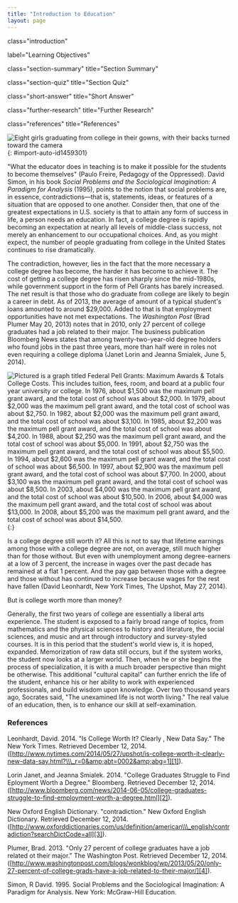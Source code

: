 ```yaml
---
title: "Introduction to Education"
layout: page
---
```



<cnx-pi data-type="cnx.flag.introduction"> class="introduction" </cnx-pi>

<cnx-pi data-type="chapter-toc">label="Learning Objectives"</cnx-pi>

<cnx-pi data-type="cnx.eoc">class="section-summary" title="Section Summary"</cnx-pi>

<cnx-pi data-type="cnx.eoc">class="section-quiz" title="Section Quiz"</cnx-pi>

<cnx-pi data-type="cnx.eoc">class="short-answer" title="Short Answer"</cnx-pi>

<cnx-pi data-type="cnx.eoc">class="further-research" title="Further Research"</cnx-pi>

<cnx-pi data-type="cnx.eoc">class="references" title="References"</cnx-pi>

 ![Eight girls graduating from college in their gowns, with their backs turned toward the camera](../resources/CNX_Soc2e_Figure_16_01_001.jpg "Students who do graduate from college are likely to begin a career in debt. (Photo courtesy of Kevin Dooley/flickr)"){: #import-auto-id1459301}

\"What the educator does in teaching is to make it possible for the students to become themselves\" (Paulo Freire, Pedagogy of the Oppressed). David Simon, in his book *Social Problems and the Sociological Imagination: A Paradigm for Analysis* (1995), points to the notion that social problems are, in essence, contradictions—that is, statements, ideas, or features of a situation that are opposed to one another. Consider then, that one of the greatest expectations in U.S. society is that to attain any form of success in life, a person needs an education. In fact, a college degree is rapidly becoming an expectation at nearly all levels of middle-class success, not merely an enhancement to our occupational choices. And, as you might expect, the number of people graduating from college in the United States continues to rise dramatically.

The contradiction, however, lies in the fact that the more necessary a college degree has become, the harder it has become to achieve it. The cost of getting a college degree has risen sharply since the mid-1980s, while government support in the form of Pell Grants has barely increased. The net result is that those who do graduate from college are likely to begin a career in debt. As of 2013, the average of amount of a typical student\'s loans amounted to around $29,000. Added to that is that employment opportunities have not met expectations. The *Washington Post* (Brad Plumer May 20, 2013) notes that in 2010, only 27 percent of college graduates had a job related to their major. The business publication Bloomberg News states that among twenty-two-year-old degree holders who found jobs in the past three years, more than half were in roles not even requiring a college diploma (Janet Lorin and Jeanna Smialek, June 5, 2014).

![Pictured is a graph titled Federal Pell Grants: Maximum Awards &amp; Totals College Costs. This includes tuition, fees, room, and board at a public four year university or college.  In 1976, about $1,500 was the maximum pell grant award, and the total cost of school was about $2,000. In 1979, about $2,000 was the maximum pell grant award, and the total cost of school was about $2,750. In 1982, about $2,000 was the maximum pell grant award, and the total cost of school was about $3,100. In 1985, about $2,200 was the maximum pell grant award, and the total cost of school was about $4,200. In 1988, about $2,250 was the maximum pell grant award, and the total cost of school was about $5,000. In 1991, about $2,750 was the maximum pell grant award, and the total cost of school was about $5,500. In 1994, about $2,600 was the maximum pell grant award, and the total cost of school was about $6,500. In 1997, about $2,900 was the maximum pell grant award, and the total cost of school was about $7,700. In 2000, about $3,100 was the maximum pell grant award, and the total cost of school was about $8,500. In 2003, about $4,000 was the maximum pell grant award, and the total cost of school was about $10,500. In 2006, about $4,000 was the maximum pell grant award, and the total cost of school was about $13,000. In 2008, about $5,200 was the maximum pell grant award, and the total cost of school was about $14,500.](../resources/CNX_Soc2e_Graph_16_01_002.jpg "As can be seen by the trend in the graph, while the Federal Pell Grant maximum has risen slightly between 1976 and 2008, it has not been able to keep pace with the total cost of college."){:}

Is a college degree still worth it? All this is not to say that lifetime earnings among those with a college degree are not, on average, still much higher than for those without. But even with unemployment among degree-earners at a low of 3 percent, the increase in wages over the past decade has remained at a flat 1 percent. And the pay gap between those with a degree and those without has continued to increase because wages for the rest have fallen (David Leonhardt, New York Times, The Upshot, May 27, 2014).

But is college worth more than money?

Generally, the first two years of college are essentially a liberal arts experience. The student is exposed to a fairly broad range of topics, from mathematics and the physical sciences to history and literature, the social sciences, and music and art through introductory and survey-styled courses. It is in this period that the student\'s world view is, it is hoped, expanded. Memorization of raw data still occurs, but if the system works, the student now looks at a larger world. Then, when he or she begins the process of specialization, it is with a much broader perspective than might be otherwise. This additional \"cultural capital\" can further enrich the life of the student, enhance his or her ability to work with experienced professionals, and build wisdom upon knowledge. Over two thousand years ago, Socrates said, \"The unexamined life is not worth living.\" The real value of an education, then, is to enhance our skill at self-examination.

### References

Leonhardt, David. 2014. \"Is College Worth It? Clearly , New Data Say.\" The New York Times. Retrieved December 12, 2014. ([http://www.nytimes.com/2014/05/27/upshot/is-college-worth-it-clearly-new-data-say.html?\\\_r=0&amp;abt=0002&amp;abg=1][1]).

Lorin Janet, and Jeanna Smialek. 2014. \"College Graduates Struggle to Find Eployment Worth a Degree.\" Bloomberg. Retrieved December 12, 2014. ([http://www.bloomberg.com/news/2014-06-05/college-graduates-struggle-to-find-employment-worth-a-degree.html][2]).

New Oxford English Dictionary. \"contradiction.\" New Oxford English Dictionary. Retrieved December 12, 2014. ([http://www.oxforddictionaries.com/us/definition/american\\\_english/contradiction?searchDictCode=all][3]).

Plumer, Brad. 2013. \"Only 27 percent of college graduates have a job related ot their major.\" The Washington Post. Retrieved December 12, 2014. ([http://www.washingtonpost.com/blogs/wonkblog/wp/2013/05/20/only-27-percent-of-college-grads-have-a-job-related-to-their-major/][4]).

Simon, R David. 1995. Social Problems and the Sociological Imagination: A Paradigm for Analysis. New York: McGraw-Hill Education.



[1]: http://www.nytimes.com/2014/05/27/upshot/is-college-worth-it-clearly-new-data-say.html?_r=0&amp;abt=0002&amp;abg=1
[2]: http://www.bloomberg.com/news/2014-06-05/college-graduates-struggle-to-find-employment-worth-a-degree.html
[3]: http://www.oxforddictionaries.com/us/definition/american_english/contradiction?searchDictCode=all
[4]: http://www.washingtonpost.com/blogs/wonkblog/wp/2013/05/20/only-27-percent-of-college-grads-have-a-job-related-to-their-major/
